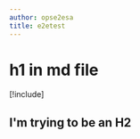 ```yaml
---
author: opse2esa
title: e2etest
---
```


# h1 in md file
[!include[](includes/test.md)]

I'm trying to be an H2
-----------------------------
####
